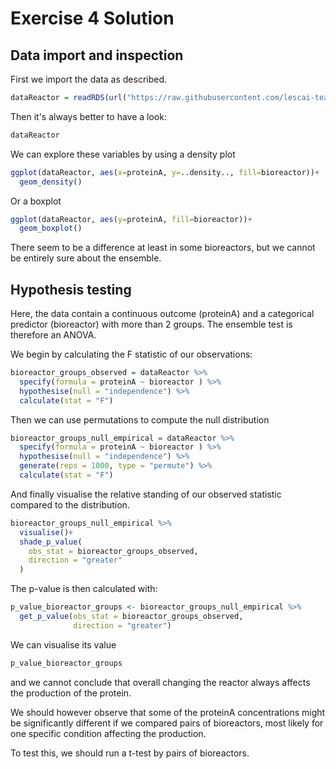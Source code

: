 # Exercise 4 Solution


## Data import and inspection

First we import the data as described.

```R
dataReactor = readRDS(url("https://raw.githubusercontent.com/lescai-teaching/class-bigdata-2023/main/L10_stats_exercises/exercise_04/L10_dataset_exercise04.rds"))
```

Then it's always better to have a look:

```R
dataReactor
```

We can explore these variables by using a density plot

```R
ggplot(dataReactor, aes(x=proteinA, y=..density.., fill=bioreactor))+
  geom_density()
```
Or a boxplot

```R
ggplot(dataReactor, aes(y=proteinA, fill=bioreactor))+
  geom_boxplot()
```
There seem to be a difference at least in some bioreactors, but we cannot be entirely sure about the ensemble.

## Hypothesis testing

Here, the data contain a continuous outcome (proteinA) and a categorical predictor (bioreactor) with more than 2 groups.
The ensemble test is therefore an ANOVA.

We begin by calculating the F statistic of our observations:


```R
bioreactor_groups_observed = dataReactor %>%
  specify(formula = proteinA ~ bioreactor ) %>%
  hypothesise(null = "independence") %>%
  calculate(stat = "F")
```

Then we can use permutations to compute the null distribution

```R
bioreactor_groups_null_empirical = dataReactor %>%
  specify(formula = proteinA ~ bioreactor ) %>%
  hypothesise(null = "independence") %>%
  generate(reps = 1000, type = "permute") %>%
  calculate(stat = "F")
```

And finally visualise the relative standing of our observed statistic compared to the distribution.


```R
bioreactor_groups_null_empirical %>%
  visualise()+
  shade_p_value(
    obs_stat = bioreactor_groups_observed,
    direction = "greater"
  )
```
The p-value is then calculated with:

```R
p_value_bioreactor_groups <- bioreactor_groups_null_empirical %>%
  get_p_value(obs_stat = bioreactor_groups_observed,
              direction = "greater")
```

We can visualise its value 

```R
p_value_bioreactor_groups
```

and we cannot conclude that overall changing the reactor always affects the production of the protein.

We should however observe that some of the proteinA concentrations might be significantly different if we compared pairs of bioreactors, most likely for one specific condition affecting the production.

To test this, we should run a t-test by pairs of bioreactors.
